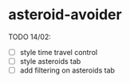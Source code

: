 # asteroid-avoider

TODO 14/02:

- [ ] style time travel control
- [ ] style asteroids tab
- [ ] add filtering on asteroids tab
